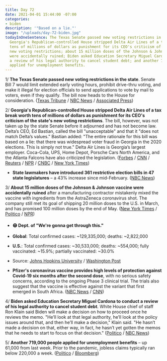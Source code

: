 ```yaml
---
title: Day 72
date: 2021-04-01 15:44:00 -07:00
categories:
- biden
description: '"Based on a lie."'
image: "/uploads/day-72-biden.jpg"
todayInOneSentence: The Texas Senate passed new voting restrictions in the state;
  Georgia's Republican-controlled House stripped Delta Air Lines of a tax break worth
  tens of millions of dollars as punishment for its CEO's criticism of the state's
  new voting restrictions; about 15 million doses of the Johnson & Johnson vaccine
  were accidentally ruined; Biden asked Education Secretary Miguel Cardona to conduct
  a review of his legal authority to cancel student debt; and another 719,000 people
  applied for unemployment benefits.
---
```


1/ **The Texas Senate passed new voting restrictions in the state**. Senate Bill 7 would limit extended early voting hours, prohibit drive-thru voting, and make it illegal for election officials to send applications to vote by mail to voters, even if they qualify. The bill now heads to the House for consideration. ([Texas Tribune](https://www.texastribune.org/2021/04/01/texas-voting-restrictions-legislature/) / [NBC News](https://www.nbcnews.com/politics/elections/texas-senate-passes-restrictive-new-voting-bill-n1262743) / [Associated Press](https://apnews.com/article/legislature-bills-voting-rights-elections-greg-abbott-18c254a6597e7a13ea45205cb35b3dd2))

2/ **Georgia's Republican-controlled House stripped Delta Air Lines of a tax break worth tens of millions of dollars as punishment for its CEO's criticism of the state's new voting restrictions**. The bill, however, was not taken up by the state Senate before it adjourned and has not become law. Delta’s CEO, Ed Bastian, called the bill "unacceptable" and that it "does not match Delta’s values." Bastian added: "The entire rationale for this bill was based on a lie: that there was widespread voter fraud in Georgia in the 2020 elections. This is simply not true." Delta Air Lines is Georgia’s largest employer. Coca-Cola, UPS, Home Depot, Porsche Cars North America, and the Atlanta Falcons have also criticized the legislation.
\([Forbes](https://www.forbes.com/sites/roberthart/2021/04/01/georgia-house-passes-bill-stripping-delta-of-a-multimillion-tax-break-after-it-slammed-the-states-new-voting-restrictions/?sh=1e2d9a014a42) / [CNN](https://www.cnn.com/2021/04/01/politics/georgia-voting-law-house-delta-tax-breaks/index.html) / [Reuters](https://www.reuters.com/article/us-usa-georgia-voting-companies-idUSKBN2BN1M9) / [NPR](https://www.npr.org/2021/04/01/983450176/based-on-a-lie-georgia-voting-law-faces-wave-of-corporate-backlash) / [CNBC](https://www.cnbc.com/2021/03/31/delta-ceo-blasts-georgia-voting-law-after-backlash-on-social-media.html) / [New York Times](https://www.nytimes.com/2021/04/01/us/politics/biden-espn-baseball-georgia.html))

* **State lawmakers have introduced 361 restrictive election bills in 47 state legislatures** – a 43% increase since mid-February. ([NBC News](https://www.nbcnews.com/politics/elections/election-bills-surge-nationwide-47-states-consider-restrictions-n1262697))

3/ **About 15 million doses of the Johnson & Johnson vaccine were accidentally ruined** after a manufacturing contractor mistakenly mixed the vaccine with ingredients from the AstraZeneca coronavirus shot. The company still met its goal of shipping 20 million doses to the U.S. in March, and has promised 100 million doses by the end of May. ([New York Times](https://www.nytimes.com/2021/03/31/world/johnson-and-johnson-vaccine-mixup.html) / [Politico](https://www.politico.com/news/2021/03/31/johnson-johnson-vaccine-15-million-ruined-478776) / [NPR](https://www.npr.org/sections/coronavirus-live-updates/2021/04/01/983380847/johnson-johnson-says-contractor-botched-part-of-vaccine-production))

* #### 😷 Dept. of "We're gonna get through this."

* **Global**: Total confirmed cases: \~129,335,000; deaths: \~2,822,000

* **U.S.**: Total confirmed cases: \~30,533,000; deaths: \~554,000; fully vaccinated: \~15.9%; partially vaccinated: \~30.0%

* Source: [Johns Hopkins University](https://coronavirus.jhu.edu/map.html) / [Washington Post](https://www.washingtonpost.com/graphics/2020/health/covid-vaccine-states-distribution-doses/)

* **Pfizer's coronavirus vaccine provides high levels of protection against Covid-19 six months after the second dose**, with no serious safety concerns, according to the ongoing Phase 3 clinical trial. The trials also suggest that the vaccine is effective against the variant that first emerged in South Africa. ([NBC News](https://www.nbcnews.com/news/us-news/pfizer-says-trials-suggest-covid-vaccine-works-against-south-african-n1262710) / [CNN](https://www.cnn.com/2021/04/01/health/pfizer-covid-vaccine-efficacy-six-months-bn/))

4/ **Biden asked Education Secretary Miguel Cardona to conduct a review of his legal authority to cancel student debt**. White House chief of staff Ron Klain said Biden will make a decision on how to proceed once he reviews the memo. "He’ll look at that legal authority, he’ll look at the policy issues around that, and then he’ll make a decision," Klain said. "He hasn’t made a decision on that, either way, in fact, he hasn’t yet gotten the memos that he needs to start to focus on that decision." ([Politico](https://www.politico.com/newsletters/playbook-pm/2021/04/01/top-takeaways-from-our-ron-klain-interview-492326) / [NBC News](https://www.nbcnews.com/politics/white-house/biden-review-executive-authority-cancel-student-debt-n1262791))

5/ **Another 719,000 people applied for unemployment benefits** – up 61,000 from last week. Prior to the pandemic, jobless claims typically ran below 220,000 a week. ([Politico](https://www.politico.com/news/2021/04/01/us-jobless-claims-rise-covid-forces-layoffs-478816) / [Bloomberg](https://www.bloomberg.com/news/articles/2021-04-01/u-s-state-jobless-insurance-claims-unexpectedly-rose-last-week?srnd=premium&sref=MIBMEEoj))